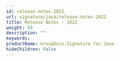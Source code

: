 ```yaml
---
id: release-notes-2022
url: signature/java/release-notes-2022
title: Release Notes - 2022
weight: 50
description: ""
keywords: 
productName: GroupDocs.Signature for Java
hideChildren: False
---
```

